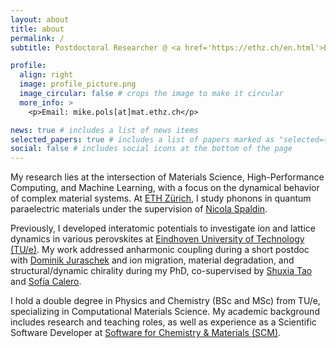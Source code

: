 ```yaml
---
layout: about
title: about
permalink: /
subtitle: Postdoctoral Researcher @ <a href='https://ethz.ch/en.html'>ETH Zürich</a> | Computational Materials Science

profile:
  align: right
  image: profile_picture.png
  image_circular: false # crops the image to make it circular
  more_info: >
    <p>Email: mike.pols[at]mat.ethz.ch</p>

news: true # includes a list of news items
selected_papers: true # includes a list of papers marked as "selected={true}"
social: false # includes social icons at the bottom of the page
---
```


My research lies at the intersection of Materials Science, High-Performance Computing, and Machine Learning, with a focus on the dynamical behavior of complex material systems. At [ETH Zürich](https://ethz.ch/en.html), I study phonons in quantum paraelectric materials under the supervision of [Nicola Spaldin](https://theory.mat.ethz.ch/people/person-detail.MTc3MjY0.TGlzdC8yNDIzLDExMDc5MzA0OTc=.html).

Previously, I developed interatomic potentials to investigate ion and lattice dynamics in various perovskites at [Eindhoven University of Technology \(TU/e\)](https://www.tue.nl/en/). My work addressed anharmonic coupling during a short postdoc with [Dominik Juraschek](https://www.jurascheklab.com/) and ion migration, material degradation, and structural/dynamic chirality during my PhD, co-supervised by [Shuxia Tao](https://www.tue.nl/en/research/researchers/shuxia-tao) and [Sofía Calero](https://www.tue.nl/en/research/researchers/sofia-calero).

I hold a double degree in Physics and Chemistry (BSc and MSc) from TU/e, specializing in Computational Materials Science. My academic background includes research and teaching roles, as well as experience as a Scientific Software Developer at [Software for Chemistry & Materials \(SCM\)](https://www.scm.com/).
